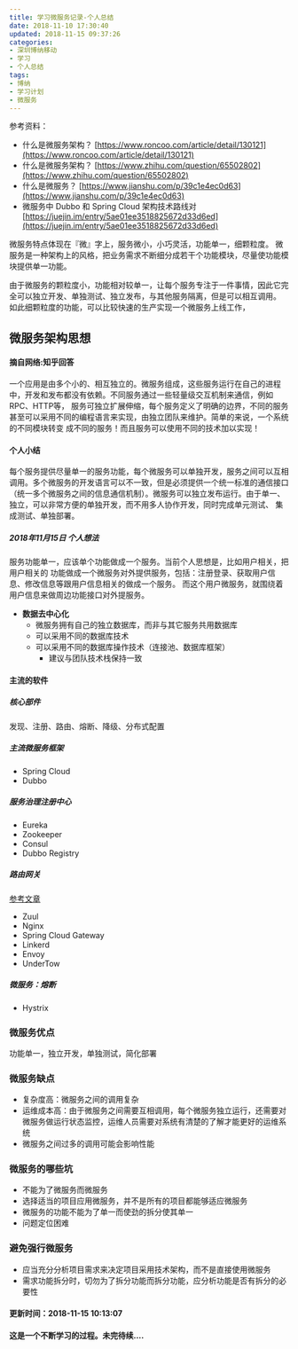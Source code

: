 ```yaml
---
title: 学习微服务记录-个人总结
date: 2018-11-10 17:30:40
updated: 2018-11-15 09:37:26
categories:
- 深圳博纳移动
- 学习
- 个人总结
tags: 
- 博纳
- 学习计划
- 微服务
---
```


参考资料：
- 什么是微服务架构？ [https://www.roncoo.com/article/detail/130121](https://www.roncoo.com/article/detail/130121)
- 什么是微服务架构？ [https://www.zhihu.com/question/65502802](https://www.zhihu.com/question/65502802)
- 什么是微服务？ [https://www.jianshu.com/p/39c1e4ec0d63](https://www.jianshu.com/p/39c1e4ec0d63)
- 微服务中 Dubbo 和 Spring Cloud 架构技术路线对 [https://juejin.im/entry/5ae01ee3518825672d33d6ed](https://juejin.im/entry/5ae01ee3518825672d33d6ed)

微服务特点体现在『微』字上，服务微小，小巧灵活，功能单一，细颗粒度。
微服务是一种架构上的风格，把业务需求不断细分成若干个功能模块，尽量使功能模块提供单一功能。

由于微服务的颗粒度小，功能相对较单一，让每个服务专注于一件事情，因此它完全可以独立开发、单独测试、独立发布，与其他服务隔离，但是可以相互调用。
如此细颗粒度的功能，可以比较快速的生产实现一个微服务上线工作，

## 微服务架构思想

#### 摘自网络:知乎回答
一个应用是由多个小的、相互独立的。微服务组成，这些服务运行在自己的进程中，开发和发布都没有依赖。不同服务通过一些轻量级交互机制来通信，例如RPC、HTTP等，
服务可独立扩展伸缩，每个服务定义了明确的边界，不同的服务甚至可以采用不同的编程语言来实现，由独立团队来维护。简单的来说，一个系统的不同模块转变
成不同的服务！而且服务可以使用不同的技术加以实现！

#### 个人小结
每个服务提供尽量单一的服务功能，每个微服务可以单独开发，服务之间可以互相调用。多个微服务的开发语言可以不一致，但是必须提供一个统一标准的通信接口
（统一多个微服务之间的信息通信机制）。微服务可以独立发布运行。由于单一、独立，可以非常方便的单独开发，而不用多人协作开发，同时完成单元测试、
集成测试、单独部署。

##### 2018年11月15日 个人想法
服务功能单一，应该单个功能做成一个服务。当前个人思想是，比如用户相关，把用户相关的
功能做成一个微服务对外提供服务，包括：注册登录、获取用户信息、修改信息等跟用户信息相关的做成一个服务。
而这个用户微服务，就围绕着用户信息来做周边功能接口对外提服务。

- **数据去中心化**
  - 微服务拥有自己的独立数据库，而非与其它服务共用数据库
  - 可以采用不同的数据库技术
  - 可以采用不同的数据库操作技术（连接池、数据库框架）
    - 建议与团队技术栈保持一致

#### 主流的软件

##### 核心部件
发现、注册、路由、熔断、降级、分布式配置

##### 主流微服务框架
- Spring Cloud
- Dubbo

##### 服务治理注册中心
- Eureka
- Zookeeper
- Consul
- Dubbo Registry

##### 路由网关
[参考文章](https://blog.csdn.net/zhangbijun1230/article/details/81660834)
- Zuul
- Nginx
- Spring Cloud Gateway
- Linkerd
- Envoy
- UnderTow

##### 微服务：熔断
- Hystrix

### 微服务优点
功能单一，独立开发，单独测试，简化部署

### 微服务缺点
- 复杂度高：微服务之间的调用复杂
- 运维成本高：由于微服务之间需要互相调用，每个微服务独立运行，还需要对微服务做运行状态监控，运维人员需要对系统有清楚的了解才能更好的运维系统
- 微服务之间过多的调用可能会影响性能

### 微服务的哪些坑
- 不能为了微服务而微服务
- 选择适当的项目应用微服务，并不是所有的项目都能够适应微服务
- 微服务的功能不能为了单一而使劲的拆分使其单一
- 问题定位困难

### 避免强行微服务
- 应当充分分析项目需求来决定项目采用技术架构，而不是直接使用微服务
- 需求功能拆分时，切勿为了拆分功能而拆分功能，应分析功能是否有拆分的必要性

#### 更新时间：2018-11-15 10:13:07
#### 这是一个不断学习的过程。未完待续....
